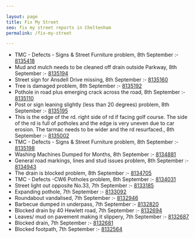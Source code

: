 ```yaml
---

layout: page
title: Fix My Street
seo: fix my street reports in Cheltenham
permalink: /fix-my-street

---
```


<!-- fix_marker starts -->

- TMC - Defects - Signs & Street Furniture problem, 8th September :- [8135418](https://www.fixmystreet.com/report/8135418)
- Mud and mulch needs to be cleaned off drain outside Parkway, 8th September :- [8135194](https://www.fixmystreet.com/report/8135194)
- Street sign for Ansdell Drive missing, 8th September :- [8135160](https://www.fixmystreet.com/report/8135160)
- Tree is damaged problem, 8th September :- [8135192](https://www.fixmystreet.com/report/8135192)
- Pothole in road plus emerging crack across the road, 8th September :- [8135110](https://www.fixmystreet.com/report/8135110)
- Post or sign leaning slightly (less than 20 degrees) problem, 8th September :- [8135195](https://www.fixmystreet.com/report/8135195)
- This is the edge of the rd. right side of rd if facing golf course. The side of the rd is full of potholes and the edge is very uneven due to car erosion. The tarmac needs to be wider and the rd resurfaced., 8th September :- [8135002](https://www.fixmystreet.com/report/8135002)
- TMC - Defects - Signs & Street Furniture problem, 8th September :- [8135198](https://www.fixmystreet.com/report/8135198)
- Washing Machines Dumped for Months, 8th September :- [8134881](https://www.fixmystreet.com/report/8134881)
- General road markings, lines and stud issues problem, 8th September :- [8134943](https://www.fixmystreet.com/report/8134943)
- The drain is blocked problem, 8th September :- [8134705](https://www.fixmystreet.com/report/8134705)
- TMC - Defects -CW6 Potholes  problem, 8th September :- [8134031](https://www.fixmystreet.com/report/8134031)
- Street light out opposite No.33, 7th September :- [8133185](https://www.fixmystreet.com/report/8133185)
- Expanding pothole, 7th September :- [8133092](https://www.fixmystreet.com/report/8133092)
- Roundabout vandalised, 7th September :- [8132946](https://www.fixmystreet.com/report/8132946)
- Barbecue dumped in underpass, 7th September :- [8132820](https://www.fixmystreet.com/report/8132820)
- Blocked drain by 40 Hewlett road, 7th September :- [8132694](https://www.fixmystreet.com/report/8132694)
- Leaves/ mud on pavement making it slippery, 7th September :- [8132687](https://www.fixmystreet.com/report/8132687)
- Blocked drain, 7th September :- [8132681](https://www.fixmystreet.com/report/8132681)
- Blocked footpath, 7th September :- [8132564](https://www.fixmystreet.com/report/8132564)

<!-- fix_marker ends -->